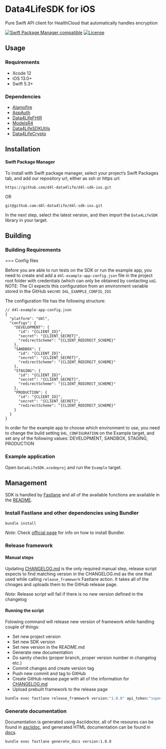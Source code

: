 # Data4LifeSDK for iOS
Pure Swift API client for HealthCloud that automatically handles encryption

[![Swift Package Manager compatible](https://img.shields.io/badge/SPM-compatible-brightgreen.svg?style=flat&colorA=28a745&&colorB=4E4E4E)](https://github.com/apple/swift-package-manager)
[![License](https://img.shields.io/badge/license-PRIVATE-blue.svg)](https://github.com/d4l-data4life/d4l-sdk-ios/blob/main/LICENSE)

## Usage
### Requirements
* Xcode 12
* iOS 13.0+
* Swift 5.3+

### Dependencies
* [Alamofire](https://github.com/Alamofire/Alamofire)
* [AppAuth](https://github.com/openid/AppAuth-iOS)
* [Data4LifeFHIR](https://github.com/d4l-data4life/d4l-fhir-ios)
* [ModelsR4](https://github.com/d4l-data4life/d4l-fhir-ios)
* [Data4LifeSDKUtils](https://github.com/d4l-data4life/d4l-utils-ios)
* [Data4LifeCrypto](https://github.com/d4l-data4life/d4l-crypto-ios/)

## Installation

#### Swift Package Manager

To install with Swift package manager, select your project’s Swift Packages tab, and add our repository url, either as ssh or https url:

```
https://github.com/d4l-data4life/d4l-sdk-ios.git
```
OR
```
git@github.com:d4l-data4life/d4l-sdk-ios.git
```

In the next step, select the latest version, and then import the `Data4LifeSDK` library in your target.

## Building

### Building Requirements

=== Config files

Before you are able to run tests on the SDK or run the example app, you need to create and add a `d4l-example-app-config.json` file in the project root folder with credentials (which can only be obtained by contacting us).
NOTE: The CI expects this configuration from an environment variable stored in the GitHub secret: `D4L_EXAMPLE_CONFIG_IOS`

The configuration file has the following structure:

```
// d4l-example-app-config.json
{
  "platform": "d4l",
  "configs": {
    "DEVELOPMENT": {
      "id": "{CLIENT_ID}",
      "secret": "{CLIENT_SECRET}",
      "redirectScheme": "{CLIENT_REDIRECT_SCHEME}"
    },
    "SANDBOX": {
      "id": "{CLIENT_ID}",
      "secret": "{CLIENT_SECRET}",
      "redirectScheme": "{CLIENT_REDIRECT_SCHEME}"
    },
    "STAGING": {
      "id": "{CLIENT_ID}",
      "secret": "{CLIENT_SECRET}",
      "redirectScheme": "{CLIENT_REDIRECT_SCHEME}"
    },
    "PRODUCTION": {
      "id": "{CLIENT_ID}",
      "secret": "{CLIENT_SECRET}",
      "redirectScheme": "{CLIENT_REDIRECT_SCHEME}"
    }
  }
}
```

In order for the example app to choose which environment to use, you need to change the build setting `D4L_CONFIGURATION` on the Example target, and set any of the following values:
DEVELOPMENT, SANDBOX, STAGING, PRODUCTION

### Example application
Open `Data4LifeSDK.xcodeproj` and run the `Example` target.

## Management
SDK is handled by [Fastlane](https://fastlane.tools/) and all of the available functions are available in the [README](fastlane/README.md).

### Install Fastlane and other dependencies using Bundler

```sh
bundle install
```
*Note*: Check [official page](https://bundler.io/) for info on how to install Bundler.

### Release framework

#### Manual steps
Updating [CHANGELOG.md](CHANGELOG.md) is the only required manual step, release script expects to find matching version in the CHANGELOG.md as the one that used while calling `release_framework` Fastlane action. It takes all of the chnages and uploads them to the GitHub release page.

*Note*: Release script will fail if there is no new version defined in the changelog

#### Running the script
Folowing command will release new version of framework while handling couple of things:

* Set new project version
* Set new SDK version
* Set new version in the README.md
* Generate new documentation
* Do sanity checks (proper branch, proper version number in changelog etc.)
* Commit changes and create version tag
* Push new commit and tag to GitHub
* Create GitHub release page with all of the information for [CHANGELOG.md](CHANGELOG.md)
* Upload prebuilt framework to the release page

```sh
bundle exec fastlane release_framework version:"1.0.0" api_token:"super-secret-GitHub-API-token"
```

### Generate documentation

Documentation is generated using Asciidoctor, all of the resoures can be found in [asciidoc](asciidoc/), and generated HTML documentation can be found in [docs](docs/).

```sh
bundle exec fastlane generate_docs version:1.0.0
```

